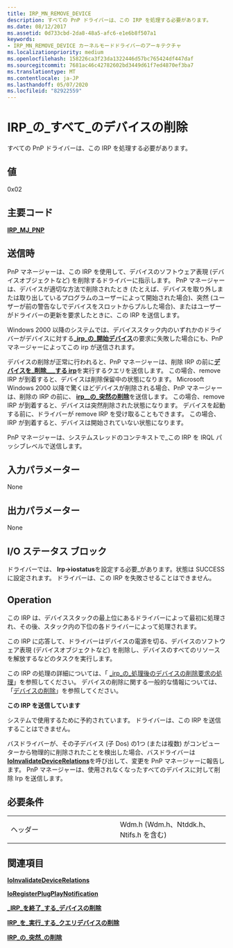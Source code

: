 ```yaml
---
title: IRP_MN_REMOVE_DEVICE
description: すべての PnP ドライバーは、この IRP を処理する必要があります。
ms.date: 08/12/2017
ms.assetid: 0d733cbd-2da8-48a5-afc6-e1e6b8f507a1
keywords:
- IRP_MN_REMOVE_DEVICE カーネルモードドライバーのアーキテクチャ
ms.localizationpriority: medium
ms.openlocfilehash: 158226ca3f23da1322446d57bc765424df447daf
ms.sourcegitcommit: 7681ac46c42782602bd3449d61f7ed4870ef3ba7
ms.translationtype: MT
ms.contentlocale: ja-JP
ms.lasthandoff: 05/07/2020
ms.locfileid: "82922559"
---
```

# <a name="irp_mn_remove_device"></a>IRP\_の\_すべて\_のデバイスの削除


すべての PnP ドライバーは、この IRP を処理する必要があります。

## <a name="value"></a>値

0x02

<a name="major-code"></a>主要コード
----------

[**IRP\_MJ\_PNP**](irp-mj-pnp.md)

<a name="when-sent"></a>送信時
---------

PnP マネージャーは、この IRP を使用して、デバイスのソフトウェア表現 (デバイスオブジェクトなど) を削除するドライバーに指示します。 PnP マネージャーは、デバイスが適切な方法で削除されたとき (たとえば、デバイスを取り外しまたは取り出しているプログラムのユーザーによって開始された場合)、突然 (ユーザーが前の警告なしでデバイスをスロットからプルした場合)、またはユーザーがドライバーの更新を要求したときに、この IRP を送信します。

Windows 2000 以降のシステムでは、デバイススタック内のいずれかのドライバーがデバイスに対する[**\_irp\_の\_開始デバイス**](irp-mn-start-device.md)の要求に失敗した場合にも、PnP マネージャーによってこの irp が送信されます。

デバイスの削除が正常に行われると、PnP マネージャーは、削除 IRP の前に[**デバイスを\_削除\_\_\_する irp**](irp-mn-query-remove-device.md)を実行するクエリを送信します。 この場合、remove IRP が到着すると、デバイスは削除保留中の状態になります。 Microsoft Windows 2000 以降で驚くほどデバイスが削除される場合、PnP マネージャーは、削除の IRP の前に、 [**irp\_\_の\_突然の削除**](irp-mn-surprise-removal.md)を送信します。 この場合、remove IRP が到着すると、デバイスは突然削除された状態になります。 デバイスを起動する前に、ドライバーが remove IRP を受け取ることもできます。 この場合、IRP が到着すると、デバイスは開始されていない状態になります。

PnP マネージャーは、システムスレッドのコンテキストで\_この IRP を IRQL パッシブレベルで送信します。

## <a name="input-parameters"></a>入力パラメーター


None

## <a name="output-parameters"></a>出力パラメーター


None

## <a name="io-status-block"></a>I/O ステータス ブロック


ドライバーでは、 **Irp-&gt;iostatus**を設定する必要\_があります。状態は SUCCESS に設定されます。 ドライバーは、この IRP を失敗させることはできません。

<a name="operation"></a>Operation
---------

この IRP は、デバイススタックの最上位にあるドライバーによって最初に処理され、その後、スタック内の下位の各ドライバーによって処理されます。

この IRP に応答して、ドライバーはデバイスの電源を切る、デバイスのソフトウェア表現 (デバイスオブジェクトなど) を削除し、デバイスのすべてのリソースを解放するなどのタスクを実行します。

この IRP の処理の詳細については、「 [\_irp\_の\_処理後のデバイスの削除要求の処理](https://docs.microsoft.com/windows-hardware/drivers/kernel/handling-an-irp-mn-remove-device-request)」を参照してください。 デバイスの削除に関する一般的な情報については、「[デバイスの削除](https://docs.microsoft.com/windows-hardware/drivers/kernel/removing-a-device)」を参照してください。

**この IRP を送信しています**

システムで使用するために予約されています。 ドライバーは、この IRP を送信することはできません。

バスドライバーが、その子デバイス (子 Dos) の1つ (または複数) がコンピューターから物理的に削除されたことを検出した場合、バスドライバーは[**IoInvalidateDeviceRelations**](https://docs.microsoft.com/windows-hardware/drivers/ddi/wdm/nf-wdm-ioinvalidatedevicerelations)を呼び出して、変更を PnP マネージャーに報告します。 PnP マネージャーは、使用されなくなったすべてのデバイスに対して削除 Irp を送信します。

<a name="requirements"></a>必要条件
------------

<table>
<colgroup>
<col width="50%" />
<col width="50%" />
</colgroup>
<tbody>
<tr class="odd">
<td><p>ヘッダー</p></td>
<td>Wdm.h (Wdm.h、Ntddk.h、Ntifs.h を含む)</td>
</tr>
</tbody>
</table>

## <a name="see-also"></a>関連項目


[**IoInvalidateDeviceRelations**](https://docs.microsoft.com/windows-hardware/drivers/ddi/wdm/nf-wdm-ioinvalidatedevicerelations)

[**IoRegisterPlugPlayNotification**](https://docs.microsoft.com/windows-hardware/drivers/ddi/wdm/nf-wdm-ioregisterplugplaynotification)

[**\_IRP\_を終了\_する\_デバイスの削除**](irp-mn-cancel-remove-device.md)

[**IRP\_を\_実行\_する\_クエリデバイスの削除**](irp-mn-query-remove-device.md)

[**IRP\_の\_突然\_の削除**](irp-mn-surprise-removal.md)

 

 




